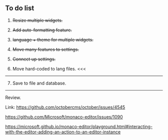## To do list

1. ~~Resize multiple widgets.~~

2. ~~Add auto-formatting feature.~~

3. ~~language + theme for multiple widgets.~~

4. ~~Move many features to settings.~~

5. ~~Connect up settings.~~

6. Move hard-coded to lang files. <<<

---

7. Save to file and database.

---

Review.


Link: https://github.com/octobercms/october/issues/4545


https://github.com/Microsoft/monaco-editor/issues/1090

https://microsoft.github.io/monaco-editor/playground.html#interacting-with-the-editor-adding-an-action-to-an-editor-instance
